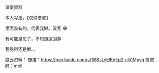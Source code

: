 课堂资料

本人写法，【仅供借鉴】

里面没有的，代表我懒。没写 :joy: 

有可能是忘了，不知道这回事

我觉得还是懒。。



度云资料：
链接：https://pan.baidu.com/s/1l8KsLyElKqEp2-cih1Mpyg 
提取码：moll 